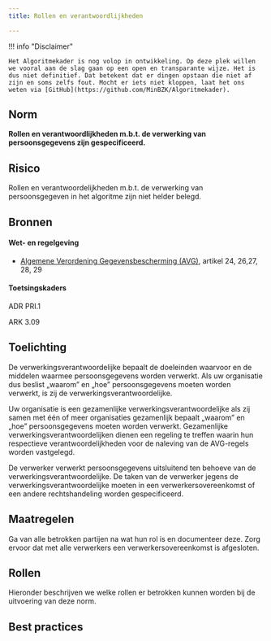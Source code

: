 ```yaml
---
title: Rollen en verantwoordlijkheden

---
```


!!! info "Disclaimer"

    Het Algoritmekader is nog volop in ontwikkeling. Op deze plek willen we vooral aan de slag gaan op een open en transparante wijze. Het is dus niet definitief. Dat betekent dat er dingen opstaan die niet af zijn en soms zelfs fout. Mocht er iets niet kloppen, laat het ons weten via [GitHub](https://github.com/MinBZK/Algoritmekader).


## Norm

**Rollen en verantwoordlijkheden m.b.t. de verwerking van persoonsgegevens zijn gespecificeerd.**

## Risico
Rollen en verantwoordelijkheden m.b.t. de verwerking van persoonsgegeven in het algoritme zijn niet helder belegd.

## Bronnen

#### Wet- en regelgeving

- [Algemene Verordening Gegevensbescherming (AVG)](https://eur-lex.europa.eu/legal-content/NL/TXT/HTML/?uri=CELEX:32016R0679&qid=1685451198313), artikel 24, 26,27, 28, 29

#### Toetsingskaders
ADR PRI.1

ARK 3.09

## Toelichting
De verwerkingsverantwoordelijke bepaalt de doeleinden waarvoor en de middelen waarmee persoonsgegevens worden verwerkt. Als uw organisatie dus beslist „waarom” en „hoe” persoonsgegevens moeten worden verwerkt, is zij de verwerkingsverantwoordelijke. 

Uw organisatie is een gezamenlijke verwerkingsverantwoordelijke als zij samen met één of meer organisaties gezamenlijk bepaalt „waarom” en „hoe” persoonsgegevens moeten worden verwerkt. Gezamenlijke verwerkingsverantwoordelijken dienen een regeling te treffen waarin hun respectieve verantwoordelijkheden voor de naleving van de AVG-regels worden vastgelegd.

De verwerker verwerkt persoonsgegevens uitsluitend ten behoeve van de verwerkingsverantwoordelijke. De taken van de verwerker jegens de verwerkingsverantwoordelijke moeten in een verwerkersovereenkomst of een andere rechtshandeling worden gespecificeerd.

## Maatregelen
Ga van alle betrokken partijen na wat hun rol is en documenteer deze. Zorg ervoor dat met alle verwerkers een verwerkersovereenkomst is afgesloten. 

## Rollen
Hieronder beschrijven we welke rollen er betrokken kunnen worden bij de uitvoering van deze norm. 

## Best practices

